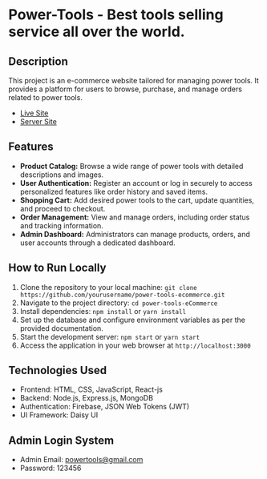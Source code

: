 #  Power-Tools - Best tools selling service all over the world.

## Description
This project is an e-commerce website tailored for managing power tools. It provides a platform for users to browse, purchase, and manage orders related to power tools.

- [Live Site](https://power-tools-9e58f.firebaseapp.com/)
- [Server Site](https://power-tools-server-nine.vercel.app/)

## Features
- **Product Catalog:** Browse a wide range of power tools with detailed descriptions and images.
- **User Authentication:** Register an account or log in securely to access personalized features like order history and saved items.
- **Shopping Cart:** Add desired power tools to the cart, update quantities, and proceed to checkout.
- **Order Management:** View and manage orders, including order status and tracking information.
- **Admin Dashboard:** Administrators can manage products, orders, and user accounts through a dedicated dashboard.

## How to Run Locally
1. Clone the repository to your local machine: `git clone https://github.com/yourusername/power-tools-ecommerce.git`
2. Navigate to the project directory: `cd power-tools-eCommerce`
3. Install dependencies: `npm install` or `yarn install`
4. Set up the database and configure environment variables as per the provided documentation.
5. Start the development server: `npm start` or `yarn start`
6. Access the application in your web browser at `http://localhost:3000`

## Technologies Used
- Frontend: HTML, CSS, JavaScript, React-js
- Backend: Node.js, Express.js, MongoDB
- Authentication: Firebase, JSON Web Tokens (JWT)
- UI Framework: Daisy UI

## Admin Login System
- Admin Email: powertools@gmail.com
- Password: 123456
